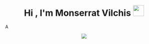 <h1 align="center"><b>Hi , I'm Monserrat Vilchis </b><img src="https://media.giphy.com/media/hvRJCLFzcasrR4ia7z/giphy.gif" width="35"></h1>
<!--  -->A
<p align="center">
  <a href="https://github.com/DenverCoder1/readme-typing-svg"><img src="https://readme-typing-svg.herokuapp.com?font=Time+New+Roman&color=cyan&size=25&center=true&vCenter=true&width=600&height=100&lines=Business+Intelligence+Analyst+&hearts;++;Self-taught,;Data+Analyst,;Active+Learner,;Love+to+learn+new+stuffs..<3"></a>
</p>


<br>
